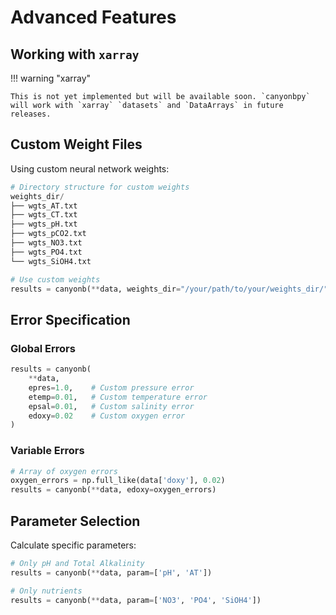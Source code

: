 # Advanced Features

## Working with `xarray`

!!! warning "xarray"
    
    This is not yet implemented but will be available soon. `canyonbpy` will work with `xarray` `datasets` and `DataArrays` in future releases.
    
## Custom Weight Files

Using custom neural network weights:

```python
# Directory structure for custom weights
weights_dir/
├── wgts_AT.txt
├── wgts_CT.txt
├── wgts_pH.txt
├── wgts_pCO2.txt
├── wgts_NO3.txt
├── wgts_PO4.txt
└── wgts_SiOH4.txt

# Use custom weights
results = canyonb(**data, weights_dir="/your/path/to/your/weights_dir/")
```

## Error Specification

### Global Errors
```python
results = canyonb(
    **data,
    epres=1.0,    # Custom pressure error
    etemp=0.01,   # Custom temperature error
    epsal=0.01,   # Custom salinity error
    edoxy=0.02    # Custom oxygen error
)
```

### Variable Errors
```python
# Array of oxygen errors
oxygen_errors = np.full_like(data['doxy'], 0.02)
results = canyonb(**data, edoxy=oxygen_errors)
```

## Parameter Selection

Calculate specific parameters:
```python
# Only pH and Total Alkalinity
results = canyonb(**data, param=['pH', 'AT'])

# Only nutrients
results = canyonb(**data, param=['NO3', 'PO4', 'SiOH4'])
```
